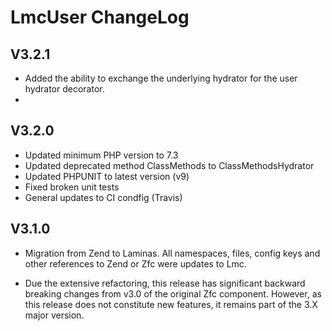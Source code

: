 LmcUser ChangeLog
=======

V3.2.1
------------
* Added the ability to exchange the underlying hydrator for the user hydrator decorator.
* 


V3.2.0
------------
* Updated minimum PHP version to 7.3
* Updated deprecated method ClassMethods to ClassMethodsHydrator
* Updated PHPUNIT to latest version (v9)
* Fixed broken unit tests
* General updates to CI condfig (Travis) 

V3.1.0
------------

* Migration from Zend to Laminas.
All namespaces, files, config keys and other references to Zend or Zfc were updates to Lmc.

* Due the extensive refactoring, this release has significant backward breaking changes from v3.0
of the original Zfc component. However, as this release does not constitute new features, it remains
part of the 3.X major version.
